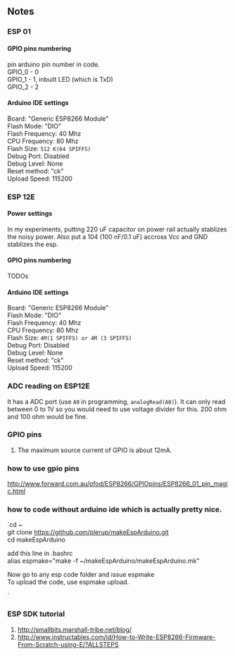 ## Notes

### ESP 01 

#### GPIO pins numbering

pin      arduino pin number in code.  
GPIO_0 - 0  
GPIO_1 - 1, inbuilt LED (which is TxD)  
GPIO_2 - 2  

#### Arduino IDE settings
 Board: "Generic ESP8266 Module"  
 Flash Mode: "DIO"  
 Flash Frequency: 40 Mhz  
 CPU Frequency: 80 Mhz  
 Flash Size: `512 K(64 SPIFFS)`  
 Debug Port: Disabled  
 Debug Level: None  
 Reset method: "ck"  
 Upload Speed: 115200  

### ESP 12E

#### Power settings

 In my experiments, putting 220 uF capacitor on power rail actually stablizes the noisy power.
 Also put a 104 (100 nF/0.1 uF) accross Vcc and GND stablizes the esp.

#### GPIO pins numbering

 TODOs  

#### Arduino IDE settings
 Board: "Generic ESP8266 Module"  
 Flash Mode: "DIO"  
 Flash Frequency: 40 Mhz  
 CPU Frequency: 80 Mhz  
 Flash Size: `4M(1 SPIFFS) or 4M (3 SPIFFS)`  
 Debug Port: Disabled  
 Debug Level: None  
 Reset method: "ck"  
 Upload Speed: 115200  

### ADC reading on ESP12E

 It has a ADC port (use `A0` in programming, `analogRead(A0)`).
 It can only read between 0 to 1V so you would need to use voltage divider for this.
 200 ohm and 100 ohm would be fine.

### GPIO pins

1. The maximum source current of GPIO is about 12mA.

### how to use gpio pins

http://www.forward.com.au/pfod/ESP8266/GPIOpins/ESP8266_01_pin_magic.html

### how to code without arduino ide which is actually pretty nice.

`cd ~  
 git clone https://github.com/plerup/makeEspArduino.git  
 cd makeEspArduino  

 add this line in .bashrc  
 alias espmake="make -f ~/makeEspArduino/makeEspArduino.mk"

 Now go to any esp code folder and issue espmake  
 To upload the code, use espmake upload.
 
 `


### ESP SDK tutorial
1. http://smallbits.marshall-tribe.net/blog/
2. http://www.instructables.com/id/How-to-Write-ESP8266-Firmware-From-Scratch-using-E/?ALLSTEPS
